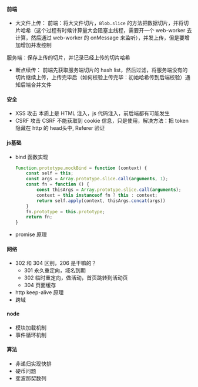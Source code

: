 #### 前端

* 大文件上传：
前端：将大文件切片，`Blob.slice` 的方法把数据切片，并将切片哈希（这个过程有时候计算量大会阻塞主线程，需要开一个 web-worker 去计算，然后通过 web-worker 的 onMessage 来监听），并发上传，但是要增加增加并发控制

服务端：保存上传的切片，并记录已经上传的切片哈希
* 断点续传：
前端先获取服务端切片的 hash list，然后过滤，将服务端没有的切片继续上传，上传完毕后（如何校验上传完毕：初始哈希传到后端校验）通知后端合并文件

#### 安全

* XSS 攻击
本质上是 HTML 注入，js 代码注入，前后端都有可能发生
* CSRF 攻击
CSRF 不能获取到 cookie 信息，只是使用，解决方法：把 token 隐藏在 http 的 head头中, Referer 验证

#### js基础

* bind 函数实现

  ```javascript
  Function.prototype.mockBind = function (context) {
      const self = this;
      const args = Array.prototype.slice.call(arguments, 1);
      const fn = function () {
          const thisArgs = Array.prototype.slice.call(arguments);
          context = this instanceof fn ? this : context;
          return self.apply(context, thisArgs.concat(args))
      }
      fn.prototype = this.prototype;
      return fn;
  }
  ```

  

* promise 原理

#### 网络

* 302 和 304 区别，206 是干嘛的？
  * 301 永久重定向，域名到期
  * 302 临时重定向，做活动，首页跳转到活动页
  * 304 页面缓存
* http keep-alive 原理
* 跨域

#### node

* 模块加载机制
* 事件循环机制

#### 算法

* 非递归实现快排
* 硬币问题
* 斐波那契数列


